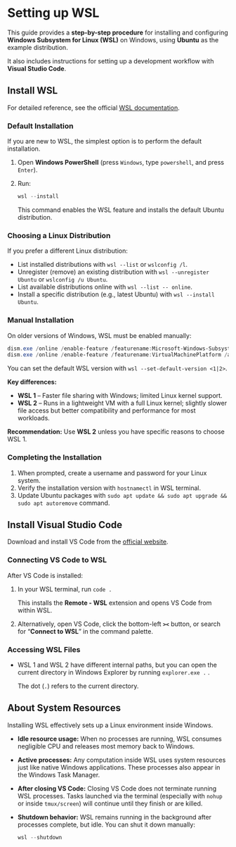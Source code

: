 # Setting up WSL

This guide provides a **step-by-step procedure** for installing and configuring **Windows Subsystem for Linux (WSL)** on Windows, using **Ubuntu** as the example distribution.

It also includes instructions for setting up a development workflow with **Visual Studio Code**.

## Install WSL

For detailed reference, see the official [WSL documentation](https://learn.microsoft.com/en-us/windows/wsl/).

### Default Installation

If you are new to WSL, the simplest option is to perform the default installation.

1. Open **Windows PowerShell** (press `Windows`, type `powershell`, and press `Enter`).
2. Run:

   ```powershell
   wsl --install
   ```

   This command enables the WSL feature and installs the default Ubuntu distribution.

### Choosing a Linux Distribution

If you prefer a different Linux distribution:

* List installed distributions with `wsl --list` or `wslconfig /l`.
* Unregister (remove) an existing distribution with `wsl --unregister Ubuntu` or `wslconfig /u Ubuntu`.
* List available distributions online with `wsl --list -- online`.
* Install a specific distribution (e.g., latest Ubuntu) with `wsl --install Ubuntu`.

### Manual Installation

On older versions of Windows, WSL must be enabled manually:

```powershell
dism.exe /online /enable-feature /featurename:Microsoft-Windows-Subsystem-Linux /all /norestart
dism.exe /online /enable-feature /featurename:VirtualMachinePlatform /all /norestart
```

You can set the default WSL version with `wsl --set-default-version <1|2>`.

**Key differences:**

* **WSL 1** – Faster file sharing with Windows; limited Linux kernel support.
* **WSL 2** – Runs in a lightweight VM with a full Linux kernel; slightly slower file access but better compatibility and performance for most workloads.

**Recommendation:** Use **WSL 2** unless you have specific reasons to choose WSL 1.

### Completing the Installation

1. When prompted, create a username and password for your Linux system.
2. Verify the installation version with `hostnamectl` in WSL terminal.
3. Update Ubuntu packages with `sudo apt update && sudo apt upgrade && sudo apt autoremove` command.

## Install Visual Studio Code

Download and install VS Code from the [official website](https://code.visualstudio.com/).

### Connecting VS Code to WSL

After VS Code is installed:

1. In your WSL terminal, run `code .`

   This installs the **Remote - WSL** extension and opens VS Code from within WSL.

2. Alternatively, open VS Code, click the bottom-left **`><`** button, or search for “**Connect to WSL**” in the command palette.

### Accessing WSL Files

* WSL 1 and WSL 2 have different internal paths, but you can open the current directory in Windows Explorer by running `explorer.exe .` .

  The dot (`.`) refers to the current directory.

## About System Resources

Installing WSL effectively sets up a Linux environment inside Windows.

* **Idle resource usage:** When no processes are running, WSL consumes negligible CPU and releases most memory back to Windows.
* **Active processes:** Any computation inside WSL uses system resources just like native Windows applications. These processes also appear in the Windows Task Manager.
* **After closing VS Code:** Closing VS Code does not terminate running WSL processes. Tasks launched via the terminal (especially with `nohup` or inside `tmux/screen`) will continue until they finish or are killed.
* **Shutdown behavior:** WSL remains running in the background after processes complete, but idle. You can shut it down manually:

  ```powershell
  wsl --shutdown
  ```
